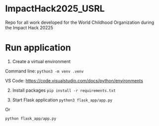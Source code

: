 # ImpactHack2025_USRL
Repo for all work developed for the World Childhood Organization during the Impact Hack 20225

# Run application
1. Create a virtual environment

Command line: 
`python3 -m venv .venv`

VS Code:
<https://code.visualstudio.com/docs/python/environments>

2. Install packages
`pip install -r requirements.txt`

3. Start Flask application
`python3 flask_app/app.py`

Or

`python flask_app/app.py`
